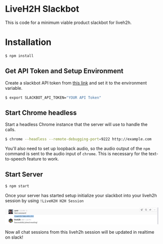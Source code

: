 LiveH2H Slackbot
================

This is code for a minimum viable product slackbot for liveh2h.

# Installation

```sh
$ npm install
```

## Get API Token and Setup Environment

Create a slackbot API token from [this link](https://api.slack.com/docs/oauth-test-tokens) and set it to the environment variable.

```sh
$ export SLACKBOT_API_TOKEN="YOUR API Token"
```

## Start Chrome headless

Start a headless Chrome instance that the server will use to handle the calls.

```sh
$ chrome --headless --remote-debugging-port=9222 http://example.com
```

You'll also need to set up loopback audio, so the audio output of the `npm` command is sent to the audio input of `chrome`. This is necessary for the text-to-speech feature to work.

## Start Server

```sh
$ npm start
```

Once your server has started setup initialize your slackbot into your liveh2h session by using `!LiveH2H H2H Session`

![Session](./img/session.png)


Now all chat sessions from this liveh2h session will be updated in realtime on slack!
